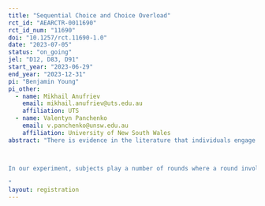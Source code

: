 ```yaml
---
title: "Sequential Choice and Choice Overload"
rct_id: "AEARCTR-0011690"
rct_id_num: "11690"
doi: "10.1257/rct.11690-1.0"
date: "2023-07-05"
status: "on_going"
jel: "D12, D83, D91"
start_year: "2023-06-29"
end_year: "2023-12-31"
pi: "Benjamin Young"
pi_other:
  - name: Mikhail Anufriev
    email: mikhail.anufriev@uts.edu.au
    affiliation: UTS
  - name: Valentyn Panchenko
    email: v.panchenko@unsw.edu.au
    affiliation: University of New South Wales
abstract: "There is evidence in the literature that individuals engage in sequential search (i.e. they evaluate options in a choice menu in sequence) and satisficing (i.e. they stop search after reaching a certain utility threshold). Moreover, individuals have been shown to be overloaded by too much choice and, consequently, may prefer to restrict the size of the choice set. In this work, we develop and experimentally test a theory of sequential choice that predicts that individuals may prefer smaller choice sets to larger ones. In our theory, individuals may prefer smaller menus as they lower psychological costs from leaving options unevaluated and reduce the incentives to over-search. 

In our experiment, subjects play a number of rounds where a round involves choosing an option from a choice set of either size 10 or 20 via a sequential procedure. An option is comprised of a number of attributes, each with some dollar value, and the sum of these attributes is the overall dollar value of that option. There are two treatments: a simple treatment where options are comprised of three attributes and a complex treatment in which options are comprised of seven attributes. Moreover, within each treatment, there are two parts. In Part A, the size of the choice set faced is fixed while in Part B, the size of the choice set is determined by the subjects themselves. Our objective is to analyze whether the following aspects are consistent with our theory: (1) how subjects make their choice sequentially, (2) whether subjects restrict the choice set, and (3) how (1) and (2) vary with the complexity of options.
"
layout: registration
---
```


